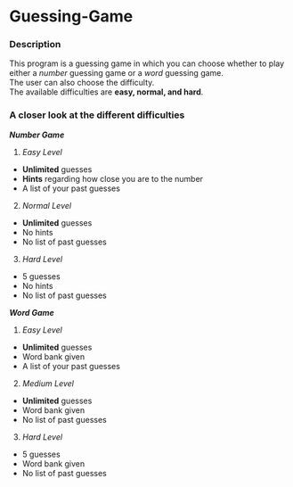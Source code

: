 # Guessing-Game
### Description
This program is a guessing game in which you can choose whether to play either a *number* guessing game or a *word* guessing game. \
The user can also choose the difficulty. \
The available difficulties are **easy, normal, and hard**. 


### A closer look at the different difficulties
_**Number Game**_ 
1. *Easy Level* 
- **Unlimited** guesses
- **Hints** regarding how close you are to the number
- A list of your past guesses

2. *Normal Level*
- **Unlimited** guesses
- No hints
- No list of past guesses

3. *Hard Level*
- 5 guesses
- No hints
- No list of past guesses

_**Word Game**_
1. *Easy Level*
- **Unlimited** guesses
- Word bank given
- A list of your past guesses

2. *Medium Level*
- **Unlimited** guesses
- Word bank given
- No list of past guesses

3. *Hard Level*
- 5 guesses
- Word bank given
- No list of past guesses
